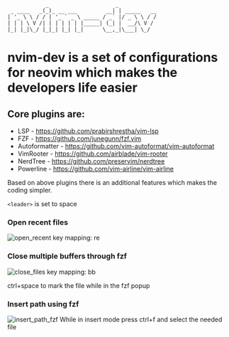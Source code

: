 
```
            _                     _            
 _ ____   _(_)_ __ ___         __| | _____   __
| '_ \ \ / / | '_ ` _ \ _____ / _` |/ _ \ \ / /
| | | \ V /| | | | | | |_____| (_| |  __/\ V / 
|_| |_|\_/ |_|_| |_| |_|      \__,_|\___| \_/  

```
  
# nvim-dev is a set of configurations for neovim which makes the developers life easier

## Core plugins are:
* LSP - https://github.com/prabirshrestha/vim-lsp
* FZF - https://github.com/junegunn/fzf.vim
* Autoformatter - https://github.com/vim-autoformat/vim-autoformat
* VimRooter - https://github.com/airblade/vim-rooter
* NerdTree - https://github.com/preservim/nerdtree
* Powerline - https://github.com/vim-airline/vim-airline

Based on above plugins there is an additional features which makes the coding simpler.

```<leader>``` is set to space

### Open recent files
![open_recent](https://user-images.githubusercontent.com/976614/131179989-1b11ff36-a31a-4ceb-83fb-741d624d7192.gif)
key mapping: <leader> re

            
### Close multiple buffers through fzf
![close_files](https://user-images.githubusercontent.com/976614/131180182-5cd8b38c-a2e6-4625-aae2-093d95da5aa2.gif)
key mapping: <leader> bb

ctrl+space to mark the file while in the fzf popup
        
### Insert path using fzf
![insert_path_fzf](https://user-images.githubusercontent.com/976614/131183880-07fa5a0b-74fc-4ac0-9115-2ebb3eb9b41d.gif)
While in insert mode press ctrl+f and select the needed file
